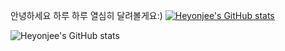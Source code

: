 안녕하세요
하루 하루 열심히 달려볼게요:)
[![Heyonjee's GitHub stats](https://github-readme-stats.vercel.app/api?username=Heyonjee)](https://github.com/anuraghazra/github-readme-stats)

![Heyonjee's GitHub stats](https://github-readme-stats.vercel.app/api?username=anuraghazra&show_icons=true&theme=cobalt)
